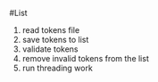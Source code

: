 #List

1. read tokens file
2. save tokens to list
3. validate tokens
4. remove invalid tokens from the list
5. run threading work

